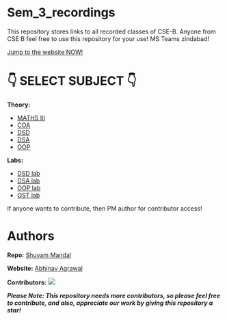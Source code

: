 # Sem_3_recordings
This repository stores links to all recorded classes of CSE-B. Anyone from CSE B feel free to use this repository for your use!
MS Teams zindabad!

[Jump to the website NOW!](https://coffeecoder69.github.io/Sem_3_recordings/)

# 👇 SELECT SUBJECT 👇

**Theory:** 
- [MATHS III](Repo/Theory/MATHSIII.md)
- [COA](Repo/Theory/COA.md)
- [DSD](Repo/Theory/DSD.md)
- [DSA](Repo/Theory/DSA.md)
- [OOP](Repo/Theory/OOP.md)

**Labs:** 
- [DSD lab](Repo/Labs/DSDlab.md)
- [DSA lab](Repo/Labs/DSAlab.md)
- [OOP lab](Repo/Labs/OOPlab.md)
- [OST lab](Repo/Labs/OSTlab.md)

If anyone wants to contribute, then PM author for contributor access!

# Authors

 **Repo:** 
 [Shuvam Mandal](https://github.com/coffeeCoder69)

 **Website:**
 [Abhinav Agrawal](https://github.com/skully-coder)

 **Contributors:** 
 <a href="https://github.com/coffeeCoder69/Sem_3_recordings/graphs/contributors">
  <img src="https://contributors-img.web.app/image?repo=coffeeCoder69/Sem_3_recordings" />
</a>

***Please Note: This repository needs more contributors, so please feel free to contribute, and also, appreciate our work by giving this repository a star!***
